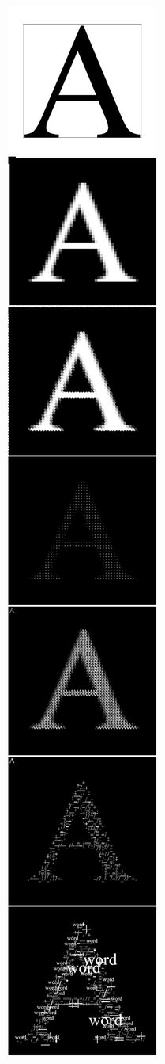 <img src="assets/2023.01.04-16.02.17.png" width="300">
<img src="assets/2023.01.04-17.16.00.png" width="300">
<img src="assets/2023.01.04-17.16.30.png" width="300">
<img src="assets/2023.01.04-17.26.55.png" width="300">

<img src="assets/2023.01.04-17.30.57.png" width="300">
<img src="assets/2023.01.04-17.43.44.png" width="300">
<img src="assets/2023.01.04-17.57.56.png" width="300">
